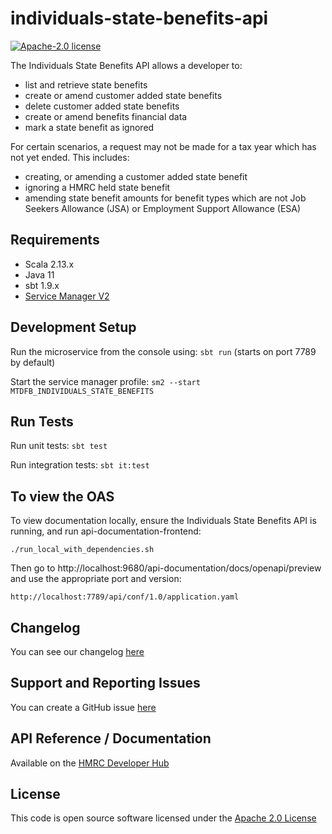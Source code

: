 individuals-state-benefits-api
========================

[![Apache-2.0 license](http://img.shields.io/badge/license-Apache-blue.svg)](http://www.apache.org/licenses/LICENSE-2.0.html)

The Individuals State Benefits API allows a developer to:

- list and retrieve state benefits
- create or amend customer added state benefits
- delete customer added state benefits
- create or amend benefits financial data
- mark a state benefit as ignored

For certain scenarios, a request may not be made for a tax year which has not yet ended. This includes:

- creating, or amending a customer added state benefit
- ignoring a HMRC held state benefit
- amending state benefit amounts for benefit types which are not Job Seekers Allowance (JSA) or Employment Support
  Allowance (ESA)

## Requirements

- Scala 2.13.x
- Java 11
- sbt 1.9.x
- [Service Manager V2](https://github.com/hmrc/sm2)

## Development Setup

Run the microservice from the console using: `sbt run` (starts on port 7789 by default)

Start the service manager profile: `sm2 --start MTDFB_INDIVIDUALS_STATE_BENEFITS`

## Run Tests

Run unit tests: `sbt test`

Run integration tests: `sbt it:test`

## To view the OAS

To view documentation locally, ensure the Individuals State Benefits API is running, and run api-documentation-frontend:

```
./run_local_with_dependencies.sh
```

Then go to http://localhost:9680/api-documentation/docs/openapi/preview and use the appropriate port and version:

```
http://localhost:7789/api/conf/1.0/application.yaml
```

## Changelog

You can see our changelog [here](https://github.com/hmrc/income-tax-mtd-changelog)

## Support and Reporting Issues

You can create a GitHub issue [here](https://github.com/hmrc/income-tax-mtd-changelog/issues)

## API Reference / Documentation

Available on
the [HMRC Developer Hub](https://developer.service.hmrc.gov.uk/api-documentation/docs/api/service/individuals-state-benefits-api)

## License

This code is open source software licensed under
the [Apache 2.0 License]("http://www.apache.org/licenses/LICENSE-2.0.html")